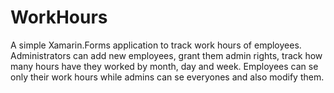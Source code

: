 # WorkHours

A simple Xamarin.Forms application to track work hours of employees. Administrators can add new employees, grant them admin rights,
track how many hours have they worked by month, day and week. Employees can se only their work hours while admins can se everyones 
and also modify them.
